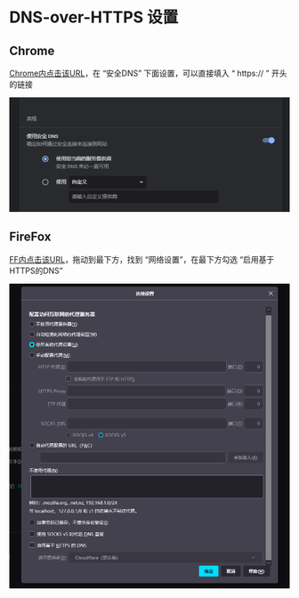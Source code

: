 # DNS-over-HTTPS 设置

## Chrome

[Chrome内点击该URL](chrome://settings/security)，在 “安全DNS” 下面设置，可以直接填入 “ https:// ” 开头的链接

![](./post-img/doh-c.png)



## FireFox 

[FF内点击该URL](about:preferences#general)，拖动到最下方，找到 “网络设置”，在最下方勾选 “启用基于HTTPS的DNS”

![](./post-img/doh-f.png)

